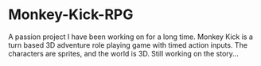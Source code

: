 # Monkey-Kick-RPG
A passion project I have been working on for a long time. Monkey Kick is a turn based 3D adventure role playing game with timed action inputs. The characters are sprites, and the world is 3D. Still working on the story...
